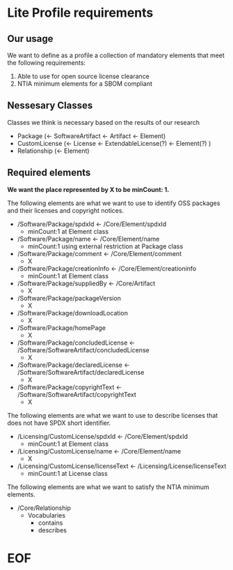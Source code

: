 # Lite Profile requirements

## Our usage  

We want to define as a profile a collection of mandatory elements that meet the following requirements:  

1. Able to use for open source license clearance  
2. NTIA minimum elements for a SBOM compliant  

## Nessesary Classes  

Classes we think is necessary based on the results of our research  

- Package (<- SoftwareArtifact <- Artifact <- Element)  
- CustomLicense (<- License <- ExtendableLicense(?) <- Element(?) ) 
- Relationship (<- Element)  

## Required elements  

**We want the place represented by X to be minCount: 1.**

The following elements are what we want to use to identify OSS packages and their licenses and copyright notices.  

- /Software/Package/spdxId <- /Core/Element/spdxId  
  * minCount:1 at Element class  
- /Software/Package/name <- /Core/Element/name  
  * minCount:1 using external restriction at Package class  
- /Software/Package/comment <- /Core/Element/comment  
  * X  
- /Software/Package/creationInfo <- /Core/Element/creationinfo  
  * minCount:1 at Element class  
- /Software/Package/suppliedBy <- /Core/Artifact  
  * X  
- /Software/Package/packageVersion  
  * X
- /Software/Package/downloadLocation  
  * X  
- /Software/Package/homePage  
  * X  
- /Software/Package/concludedLicense <- /Software/SoftwareArtifact/concludedLicense  
  * X  
- /Software/Package/declaredLicense <- /Software/SoftwareArtifact/declaredLicense  
  * X  
- /Software/Package/copyrightText <- /Software/SoftwareArtifact/copyrightText  
  * X  

The following elements are what we want to use to describe licenses that does not have SPDX short identifier.  

- /Licensing/CustomLicense/spdxId <- /Core/Element/spdxId  
  * minCount:1 at Element class  
- /Licensing/CustomLicense/name  <- /Core/Element/name  
  * X  
- /Licensing/CustomLicense/licenseText <- /Licensing/License/licenseText  
  * minCount:1 at License class
  
The following elements are what we want to satisfy the NTIA minimum elements.  

- /Core/Relationship  
  - Vocabularies  
    - contains  
    - describes  

# EOF  
